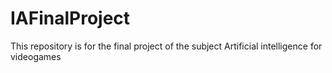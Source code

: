 # IAFinalProject
This repository is for the final project of the subject Artificial intelligence for videogames
